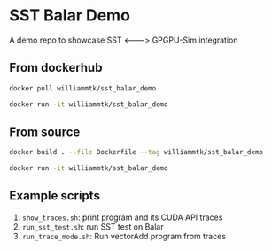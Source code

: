 # SST Balar Demo

A demo repo to showcase SST <---> GPGPU-Sim integration

## From dockerhub

```bash
docker pull williammtk/sst_balar_demo

docker run -it williammtk/sst_balar_demo
```

## From source

```bash
docker build . --file Dockerfile --tag williammtk/sst_balar_demo

docker run -it williammtk/sst_balar_demo
```

## Example scripts

1. `show_traces.sh`: print program and its CUDA API traces
2. `run_sst_test.sh`: run SST test on Balar
3. `run_trace_mode.sh`: Run vectorAdd program from traces
